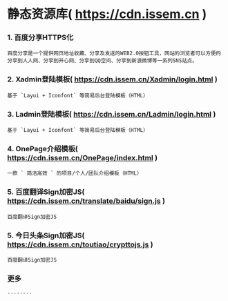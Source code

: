 # 静态资源库( <https://cdn.issem.cn> )

### 1. 百度分享HTTPS化
	
	百度分享是一个提供网页地址收藏、分享及发送的WEB2.0按钮工具，网站的浏览者可以方便的分享到人人网、分享到开心网、分享到QQ空间、分享到新浪微博等一系列SNS站点。

### 2. Xadmin登陆模板( <https://cdn.issem.cn/Xadmin/login.html> )

	基于 `Layui + Iconfont` 等简易后台登陆模板（HTML）

### 3. Ladmin登陆模板( <https://cdn.issem.cn/Ladmin/login.html> )

	基于 `Layui + Iconfont` 等简易后台登陆模板（HTML）

### 4. OnePage介绍模板( <https://cdn.issem.cn/OnePage/index.html> )

	一款 ` 简洁高效 ` 的项目/个人/团队介绍模板（HTML）


### 5. 百度翻译Sign加密JS( <https://cdn.issem.cn/translate/baidu/sign.js> )

	百度翻译Sign加密JS

### 5. 今日头条Sign加密JS( <https://cdn.issem.cn/toutiao/crypttojs.js> )

	百度翻译Sign加密JS
	
### 更多

	········
